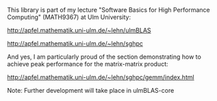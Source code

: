This library is part of my lecture "Software Basics for High Performance
Computing" (MATH9367) at Ulm University:

   http://apfel.mathematik.uni-ulm.de/~lehn/ulmBLAS
   
   http://apfel.mathematik.uni-ulm.de/~lehn/sghpc

And yes, I am particularly proud of the section demonstrating how to achieve peak performance for the matrix-matrix product:

   http://apfel.mathematik.uni-ulm.de/~lehn/sghpc/gemm/index.html

Note: Further development will take place in ulmBLAS-core
